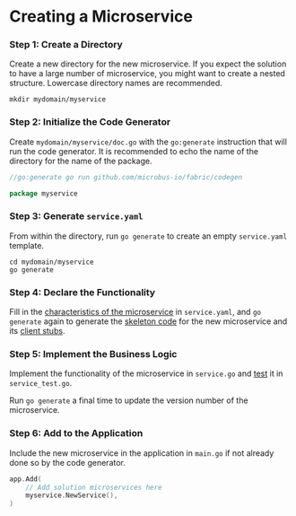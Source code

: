 # Creating a Microservice

### Step 1: Create a Directory

Create a new directory for the new microservice. If you expect the solution to have a large number of microservice, you might want to create a nested structure. Lowercase directory names are recommended.

```shell
mkdir mydomain/myservice
```

### Step 2: Initialize the Code Generator

Create `mydomain/myservice/doc.go` with the `go:generate` instruction that will run the code generator. It is recommended to echo the name of the directory for the name of the package.

```go
//go:generate go run github.com/microbus-io/fabric/codegen

package myservice
```

### Step 3: Generate `service.yaml`

From within the directory, run `go generate` to create an empty `service.yaml` template.

```shell
cd mydomain/myservice
go generate
```

### Step 4: Declare the Functionality

Fill in the [characteristics of the microservice](../tech/service-yaml.md) in `service.yaml`, and `go generate` again to generate the [skeleton code](../blocks/skeleton-code.md) for the new microservice and its [client stubs](../blocks/client-stubs.md).

### Step 5: Implement the Business Logic

Implement the functionality of the microservice in `service.go` and [test](../blocks/integration-testing.md) it in `service_test.go`.

Run `go generate` a final time to update the version number of the microservice.

### Step 6: Add to the Application

Include the new microservice in the application in `main.go` if not already done so by the code generator.

```go
app.Add(
    // Add solution microservices here
    myservice.NewService(),
)
```
